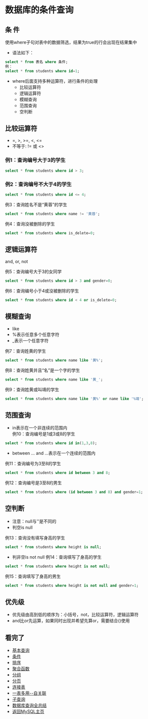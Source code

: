 数据库的条件查询  
=====

## 条 件
使用where子句对表中的数据筛选，结果为true的行会出现在结果集中

- 语法如下： 
```SQL
select * from 表名 where 条件;
例：
select * from students where id=1;
``` 
* where后面支持多种运算符，进行条件的处理  
  * 比较运算符  
  * 逻辑运算符  
  * 模糊查询  
  * 范围查询  
  * 空判断  
  
## 比较运算符  
- =,  >,  >=,  <,  <=  
- 不等于: != 或 <>  

### 例1：查询编号大于3的学生  
```SQL
select * from students where id > 3;  
```
### 例2：查询编号不大于4的学生  
```SQL
select * from students where id <= 4;  
```
例3：查询姓名不是“黄蓉”的学生  
```SQL
select * from students where name != '黄蓉';
```
例4：查询没被删除的学生  
```SQL
select * from students where is_delete=0;
```

## 逻辑运算符  
and,  or,  not

例5：查询编号大于3的女同学  
```SQL
select * from students where id > 3 and gender=0;
```
例6：查询编号小于4或没被删除的学生  
```SQL
select * from students where id < 4 or is_delete=0;
```

## 模糊查询  
- like  
- %表示任意多个任意字符  
- _表示一个任意字符  

例7：查询姓黄的学生  
```SQL
select * from students where name like '黄%';
```
例8：查询姓黄并且“名”是一个字的学生  
```SQL
select * from students where name like '黄_';
```
例9：查询姓黄或叫靖的学生  
```SQL
select * from students where name like '黄%' or name like '%靖';
```

## 范围查询  
- in表示在一个非连续的范围内  
例10：查询编号是1或3或8的学生
```SQL
select * from students where id in(1,3,8);
```  
- between ... and ...表示在一个连续的范围内  

例11：查询编号为3至8的学生  
```SQL
select * from students where id between 3 and 8;
```  

例12：查询编号是3至8的男生  
```SQL
select * from students where (id between 3 and 8) and gender=1;
```  

## 空判断  
- 注意：null与''是不同的
- 判空is null

例13：查询没有填写身高的学生  
```SQL
select * from students where height is null;
```

- 判非空is not null
例14：查询填写了身高的学生
```SQL
select * from students where height is not null;
```
例15：查询填写了身高的男生
```SQL
select * from students where height is not null and gender=1;
```

## 优先级  
- 优先级由高到低的顺序为：小括号，not，比较运算符，逻辑运算符  
- and比or先运算，如果同时出现并希望先算or，需要结合()使用  


## 看完了  
- [基本查询](https://github.com/KissMyLady/MySQL/blob/master/Note/select_from_databases1.md)  
- [条件](https://github.com/KissMyLady/MySQL/blob/master/Note/select_where.md)   
- [排序](https://github.com/KissMyLady/MySQL/blob/master/Note/select_order_by.md)  
- [聚合函数](https://github.com/KissMyLady/MySQL/blob/master/Note/select_faction.md)  
- [分组](https://github.com/KissMyLady/MySQL/blob/master/Note/select_gorup_by.md)  
- [分页](https://github.com/KissMyLady/MySQL/blob/master/Note/select_limit.md)  
- [连接表](https://github.com/KissMyLady/MySQL/blob/master/Note/select_join_on.md)  
- [一表多用--自关联](https://github.com/KissMyLady/MySQL/blob/master/Note/select_self_knot.md)  
- [子查询](https://github.com/KissMyLady/MySQL/blob/master/Note/select_son_find.md)  
- [数据库查询全总结](https://github.com/KissMyLady/MySQL/blob/master/Note/summary2.md) 
- [返回MySQL主页](https://github.com/KissMyLady/MySQL/blob/master/README.md)  



















